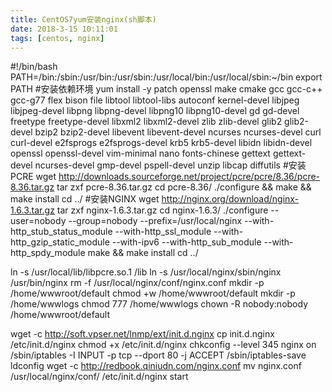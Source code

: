 ```yaml
---
title: CentOS7yum安装nginx(sh脚本)
date: 2018-3-15 10:11:01
tags: [centos, nginx]
---
```


#!/bin/bash
PATH=/bin:/sbin:/usr/bin:/usr/sbin:/usr/local/bin:/usr/local/sbin:~/bin
export PATH
#安装依赖环境
yum install -y patch openssl make cmake gcc gcc-c++ gcc-g77 flex bison file libtool libtool-libs autoconf kernel-devel libjpeg libjpeg-devel libpng libpng-devel libpng10 libpng10-devel gd gd-devel freetype freetype-devel libxml2 libxml2-devel zlib zlib-devel glib2 glib2-devel bzip2 bzip2-devel libevent libevent-devel ncurses ncurses-devel curl curl-devel e2fsprogs e2fsprogs-devel krb5 krb5-devel libidn libidn-devel openssl openssl-devel vim-minimal nano fonts-chinese gettext gettext-devel ncurses-devel gmp-devel pspell-devel unzip libcap diffutils
#安装PCRE
wget http://downloads.sourceforge.net/project/pcre/pcre/8.36/pcre-8.36.tar.gz
tar zxf pcre-8.36.tar.gz
cd pcre-8.36/
./configure && make && make install
cd ../
#安装NGINX
wget http://nginx.org/download/nginx-1.6.3.tar.gz
tar zxf nginx-1.6.3.tar.gz
cd nginx-1.6.3/
./configure --user=nobody --group=nobody --prefix=/usr/local/nginx --with-http_stub_status_module --with-http_ssl_module --with-http_gzip_static_module --with-ipv6 --with-http_sub_module --with-http_spdy_module
make && make install
cd ../

ln -s /usr/local/lib/libpcre.so.1 /lib
ln -s /usr/local/nginx/sbin/nginx /usr/bin/nginx
rm -f /usr/local/nginx/conf/nginx.conf
mkdir -p /home/wwwroot/default
chmod +w /home/wwwroot/default
mkdir -p /home/wwwlogs
chmod 777 /home/wwwlogs
chown -R nobody:nobody /home/wwwroot/default

wget -c http://soft.vpser.net/lnmp/ext/init.d.nginx
cp init.d.nginx /etc/init.d/nginx
chmod +x /etc/init.d/nginx
chkconfig --level 345 nginx on
/sbin/iptables -I INPUT -p tcp --dport 80 -j ACCEPT
/sbin/iptables-save
ldconfig
wget -c http://redbook.qiniudn.com/nginx.conf
mv nginx.conf /usr/local/nginx/conf/
/etc/init.d/nginx start